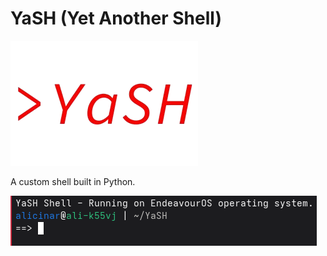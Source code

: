 # YaSH (Yet Another Shell)
![My Image](yash.png)

A custom shell built in Python.

![Demo](resim.png)
